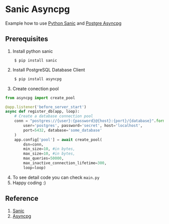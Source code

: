 # Sanic Asyncpg

Example how to use [Python Sanic](https://github.com/huge-success/sanic) and [Postgre Asyncpg](https://github.com/MagicStack/asyncpg)  

## Prerequisites
1. Install python sanic

```shell
    $ pip install sanic
```
2. Install PostgreSQL Database Client
```bash
    $ pip install asyncpg
```
3. Create conection pool
```python
from asyncpg import create_pool

@app.listener('before_server_start')
async def register_db(app, loop):
    # Create a database connection pool
    conn = "postgres://{user}:{password}@{host}:{port}/{database}".format(
        user='postgres', password='secret', host='localhost',
        port=5432, database='some_database'
    )
    app.config['pool'] = await create_pool(
        dsn=conn,
        min_size=10, #in bytes,
        max_size=10, #in bytes,
        max_queries=50000,
        max_inactive_connection_lifetime=300,
        loop=loop)
```

4. To see detail code you can check `main.py`
5. Happy coding :)

## Reference
1. [Sanic](https://github.com/huge-success/sanic)
2. [Asyncpg](https://github.com/MagicStack/asyncpg)
